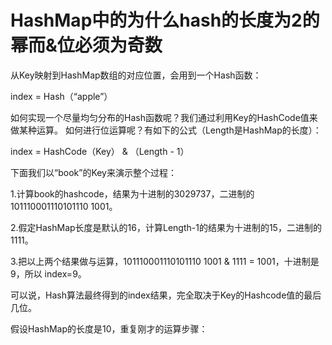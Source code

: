 # HashMap中的为什么hash的长度为2的幂而&位必须为奇数

从Key映射到HashMap数组的对应位置，会用到一个Hash函数：

index = Hash（“apple”）

如何实现一个尽量均匀分布的Hash函数呢？我们通过利用Key的HashCode值来做某种运算。
如何进行位运算呢？有如下的公式（Length是HashMap的长度）：

index = HashCode（Key） & （Length - 1）

下面我们以“book”的Key来演示整个过程：

1.计算book的hashcode，结果为十进制的3029737，二进制的101110001110101110 1001。

2.假定HashMap长度是默认的16，计算Length-1的结果为十进制的15，二进制的1111。

3.把以上两个结果做与运算，101110001110101110 1001 & 1111 = 1001，十进制是9，所以 index=9。

可以说，Hash算法最终得到的index结果，完全取决于Key的Hashcode值的最后几位。

假设HashMap的长度是10，重复刚才的运算步骤：
